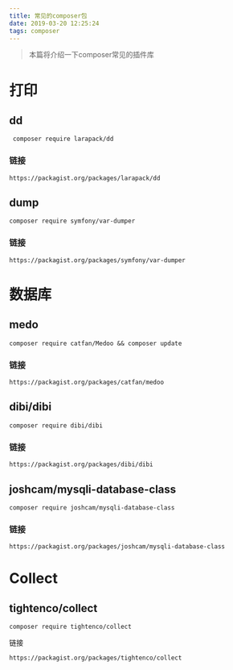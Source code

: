 ```yaml
---
title: 常见的composer包
date: 2019-03-20 12:25:24
tags: composer
---
```


> 本篇将介绍一下composer常见的插件库

 <!-- more -->

 # 打印
## dd

```
 composer require larapack/dd
 ```
 ### 链接
 ```
 https://packagist.org/packages/larapack/dd
 ```
 ## dump

 ```
 composer require symfony/var-dumper
 ```
 ### 链接
 ```
https://packagist.org/packages/symfony/var-dumper
 ```
# 数据库

## medo

```
composer require catfan/Medoo && composer update
```
### 链接
```
https://packagist.org/packages/catfan/medoo
```
## dibi/dibi

```
composer require dibi/dibi
```

### 链接
```
https://packagist.org/packages/dibi/dibi
```

## joshcam/mysqli-database-class

```
composer require joshcam/mysqli-database-class
```

### 链接
```
https://packagist.org/packages/joshcam/mysqli-database-class
```

# Collect 
## tightenco/collect

```
composer require tightenco/collect
```

链接
```
https://packagist.org/packages/tightenco/collect
```

